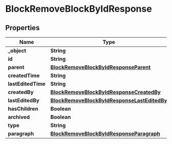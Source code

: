 

# BlockRemoveBlockByIdResponse


## Properties

| Name | Type | Description | Notes |
|------------ | ------------- | ------------- | -------------|
|**_object** | **String** |  |  [optional] |
|**id** | **String** |  |  [optional] |
|**parent** | [**BlockRemoveBlockByIdResponseParent**](BlockRemoveBlockByIdResponseParent.md) |  |  [optional] |
|**createdTime** | **String** |  |  [optional] |
|**lastEditedTime** | **String** |  |  [optional] |
|**createdBy** | [**BlockRemoveBlockByIdResponseCreatedBy**](BlockRemoveBlockByIdResponseCreatedBy.md) |  |  [optional] |
|**lastEditedBy** | [**BlockRemoveBlockByIdResponseLastEditedBy**](BlockRemoveBlockByIdResponseLastEditedBy.md) |  |  [optional] |
|**hasChildren** | **Boolean** |  |  [optional] |
|**archived** | **Boolean** |  |  [optional] |
|**type** | **String** |  |  [optional] |
|**paragraph** | [**BlockRemoveBlockByIdResponseParagraph**](BlockRemoveBlockByIdResponseParagraph.md) |  |  [optional] |



